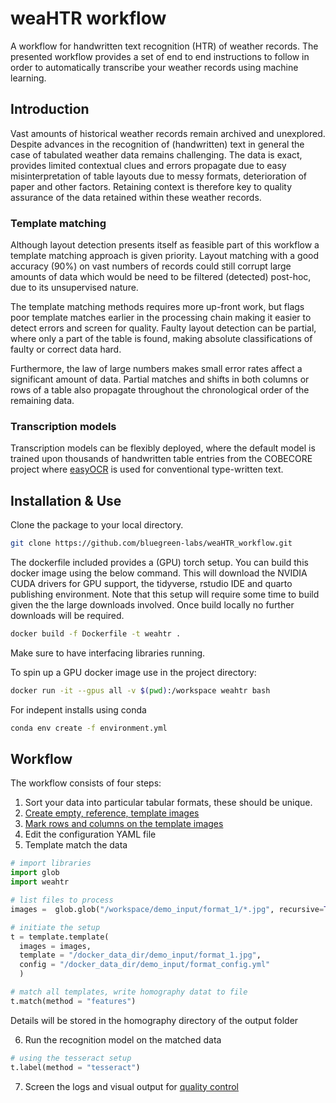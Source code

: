# weaHTR workflow

A workflow for handwritten text recognition (HTR) of weather records. The presented workflow provides a set of end to end instructions to follow in order to automatically transcribe your weather records using machine learning.

## Introduction

Vast amounts of historical weather records remain archived and unexplored. Despite advances in the recognition of (handwritten) text in general the case of tabulated weather data remains challenging. The data is exact, provides limited contextual clues and errors propagate due to easy misinterpretation of table layouts due to messy formats, deterioration of paper and other factors. Retaining context is therefore key to quality assurance of the data retained within these weather records.

### Template matching

Although layout detection presents itself as feasible part of this workflow a template matching approach is given priority. Layout matching with a good accuracy (90%) on vast numbers of records could still corrupt large amounts of data which would be need to be filtered (detected) post-hoc, due to its unsupervised nature.

The template matching methods requires more up-front work, but flags poor template matches earlier in the processing chain making it easier to detect errors and screen for quality. Faulty layout detection can be partial, where only a part of the table is found, making absolute classifications of faulty or correct data hard. 

Furthermore, the law of large numbers makes small error rates affect a significant amount of data. Partial matches and shifts in both columns or rows of a table also propagate throughout the chronological order of the remaining data.

### Transcription models

Transcription models can be flexibly deployed, where the default model is trained upon thousands of handwritten table entries from the COBECORE project where [easyOCR](https://pypi.org/project/easyocr/) is used for conventional type-written text.

## Installation & Use

Clone the package to your local directory.

```bash
git clone https://github.com/bluegreen-labs/weaHTR_workflow.git
```

The dockerfile included provides a (GPU) torch setup. You can build this docker image using the below command. This will download the NVIDIA CUDA drivers for GPU support, the tidyverse, rstudio IDE and quarto publishing environment. Note that this setup will require some time to build given the the large downloads involved. Once build locally no further downloads will be required.

```bash
docker build -f Dockerfile -t weahtr .
```

Make sure to have interfacing libraries running.

To spin up a GPU docker image use in the project directory:

```bash
docker run -it --gpus all -v $(pwd):/workspace weahtr bash
```

For indepent installs using conda

```bash
conda env create -f environment.yml
```

## Workflow

The workflow consists of four steps:

1. Sort your data into particular tabular formats, these should be unique.
2. [Create empty, reference, template images]()
3. [Mark rows and columns on the template images]()
4. Edit the configuration YAML file
5. Template match the data

```python
# import libraries
import glob
import weahtr

# list files to process
images =  glob.glob("/workspace/demo_input/format_1/*.jpg", recursive=True)

# initiate the setup
t = template.template(
  images = images,
  template = "/docker_data_dir/demo_input/format_1.jpg",
  config = "/docker_data_dir/demo_input/format_config.yml"
  )

# match all templates, write homography datat to file
t.match(method = "features")
```
Details will be stored in the homography directory of the output folder

6. Run the recognition model on the matched data

```python
# using the tesseract setup
t.label(method = "tesseract")
```
7. Screen the logs and visual output for [quality control]()
